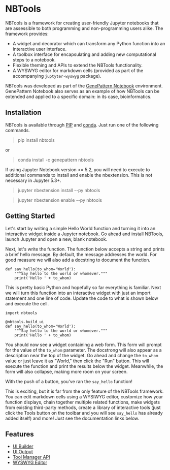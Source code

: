 # NBTools
NBTools is a framework for creating user-friendly Jupyter notebooks that are assessible to both programming and non-programming users alike. The framework provides:

* A widget and decorator which can transform any Python function into an interactive user interface.
* A toolbox interface for encapsulating and adding new computational steps to a notebook.
* Flexible theming and APIs to extend the NBTools functionality.
* A WYSWYG editor for markdown cells (provided as part of the accompanying `juptyter-wyswyg` package).

NBTools was developed as part of the [GenePattern Notebook](http://genepattern-notebook.org) environment. GenePattern Notebook also serves as an example of how NBTools can be extended and applied to a specific domain: in its case, bioinformatics.

## Installation

NBTools is available through [PIP](https://pypi.org/) and [conda](https://anaconda.org). Just run one of the following commands.

> pip install nbtools

or

> conda install -c genepattern nbtools

If using Jupyter Notebook version <= 5.2, you will need to execute to additional commands to install and enable the nbextension. This is not necessary in Jupyter 5.3+.

> jupyter nbextension install --py nbtools

> jupyter nbextension enable --py nbtools

## Getting Started

Let's start by writing a simple Hello World function and turning it into an interactive widget inside a Jupyter notebook. Go ahead and install NBTools, launch
Jupyter and open a new, blank notebook.

Next, let's write the function. The function below accepts a string and prints a brief hello message. By default, the message addresses the world. For good
measure we will also add a docstring to document the function.

```
def say_hello(to_whom='World'):
    """Say hello to the world or whomever."""
    print('Hello ' + to_whom)
```

This is pretty basic Python and hopefully so far everything is familiar. Next we will turn this function into an interactive widget with just an import
statement and one line of code. Update the code to what is shown below and execute the cell.

```
import nbtools

@nbtools.build_ui
def say_hello(to_whom='World'):
    """Say hello to the world or whomever."""
    print('Hello ' + to_whom)
```

You should now see a widget containing a web form. This form will prompt for the value of the `to_whom` parameter. The docstrong will also appear as a
description near the top of the widget. Go ahead and change the `to_whom` value or just leave it as "World," then click the "Run" button. This will execute the
function and print the results below the widget. Meanwhile, the form will also collapse, making more room on your screen.

With the push of a button, you've ran the `say_hello` function!

This is exciting, but it is far from the only feature of the NBTools framework. You can edit markdown cells using a WYSIWYG editor, customize how your function
displays, chain together multiple related functions, make widgets from existing third-party methods, create a library of interactive tools (just click the Tools
button on the toolbar and you will see `say_hello` has already added itself) and more! Just see the documentation links below.

## Features

* [UI Builder](doc/uibuilder.md)
* [UI Output](doc/uioutput.md)
* [Tool Manager API](doc/toolmanager.md)
* [WYSWYG Editor](wyswyg.md)
